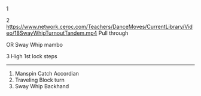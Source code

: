 
1

2
https://www.network.ceroc.com/Teachers/DanceMoves/CurrentLibrary/Video/18SwayWhipTurnoutTandem.mp4
Pull through

OR
Sway Whip mambo

3
High 1st lock steps 


---
1. Manspin Catch Accordian
2. Traveling Block turn
3. Sway Whip Backhand